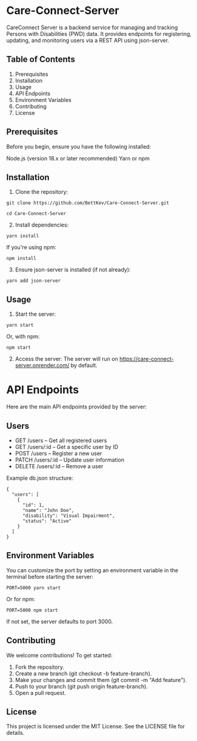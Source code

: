 # Care-Connect-Server

CareConnect Server is a backend service for managing and tracking Persons with Disabilities (PWD) data. It provides endpoints for registering, updating, and monitoring users via a REST API using json-server.

## Table of Contents

1. Prerequisites
2. Installation
3. Usage
4. API Endpoints
5. Environment Variables
6. Contributing
7. License

## Prerequisites

Before you begin, ensure you have the following installed:

Node.js (version 18.x or later recommended)
Yarn or npm

## Installation

1. Clone the repository:

```
git clone https://github.com/BettKev/Care-Connect-Server.git

cd Care-Connect-Server
```

2. Install dependencies:

```
yarn install
```

If you're using npm:

```
npm install
```

3. Ensure json-server is installed (if not already):

```
yarn add json-server
```

## Usage
1. Start the server:

```
yarn start
```

Or, with npm:

```
npm start
```
2. Access the server: The server will run on https://care-connect-server.onrender.com/ by default.

# API Endpoints

Here are the main API endpoints provided by the server:

## Users

- GET /users – Get all registered users
- GET /users/:id – Get a specific user by ID
- POST /users – Register a new user
- PATCH /users/:id – Update user information
- DELETE /users/:id – Remove a user

Example db.json structure:

```
{
  "users": [
    {
      "id": 1,
      "name": "John Doe",
      "disability": "Visual Impairment",
      "status": "Active"
    }
  ]
}
```

## Environment Variables

You can customize the port by setting an environment variable in the terminal before starting the server:

```
PORT=5000 yarn start
```

Or for npm:

```
PORT=5000 npm start

```
If not set, the server defaults to port 3000.

## Contributing

We welcome contributions! To get started:

1. Fork the repository.
2. Create a new branch (git checkout -b feature-branch).
3. Make your changes and commit them (git commit -m "Add feature").
4. Push to your branch (git push origin feature-branch).
5. Open a pull request.

## License

This project is licensed under the MIT License. See the LICENSE file for details.